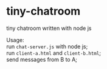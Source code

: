 # tiny-chatroom
tiny chatroom written with node js

Usage:  
run `chat-server.js` with node js;  
run `client-a.html` and `client-b.html`;  
send messages from B to A;
